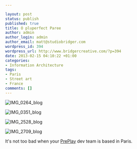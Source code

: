 ```yaml
---

layout: post
status: publish
published: true
title: O pluperfect Paree
author: admin
author_login: admin
author_email: matt@studiobridger.com
wordpress_id: 394
wordpress_url: http://www.bridgercreative.com/?p=394
date: 2013-02-15 04:10:22 +01:00
categories:
- Information Architecture
tags:
- Paris
- Street art
- France
comments: []
---
```


![IMG_0264_blog](http://www.bridgercreative.com/wp-content/uploads/2013/12/IMG_0264_blog.jpg)


![IMG_0351_blog](http://www.bridgercreative.com/wp-content/uploads/2013/12/IMG_0351_blog.jpg)


![IMG_2528_blog](http://www.bridgercreative.com/wp-content/uploads/2013/12/IMG_2528_blog.jpg)


![IMG_2709_blog](http://www.bridgercreative.com/wp-content/uploads/2013/12/IMG_2709_blog.jpg)


It's not too bad when your 
[PrePlay](http://preplaysports.com/) dev team is based in Paris.

